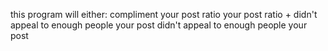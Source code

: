 this program will either: compliment your post
ratio your post
ratio + didn't appeal to enough people your post
didn't appeal to enough people your post
